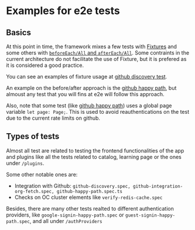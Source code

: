 # Examples for e2e tests

## Basics

At this point in time, the framework mixes a few tests with [Fixtures](https://playwright.dev/docs/test-fixtures) and some others with [`beforeEach/All` and `afterEach/All`](https://playwright.dev/docs/api/class-test).
Some contraints in the current architecture do not facilitate the use of Fixture, but it is prefered as it is considered a good practice.

You can see an examples of fixture usage at [github discovery test](../../e2e-tests/playwright/e2e/github-discovery.spec.ts).

An example on the before/after approach is the [github happy path](../../e2e-tests/playwright/e2e/github-happy-path.spec.ts), but almoust any test that you will fins at e2e will follow this approach.

Also, note that some test (like [github happy path](../../e2e-tests/playwright/e2e/github-happy-path.spec.ts)) uses a global page variable `let page: Page;`. This is used to avoid reauthentications on the test due to the current rate limits on github.

## Types of tests

Almost all test are related to testing the frontend functionalities of the app and plugins like all the tests related to catalog, learning page or the ones under `/plugins`.

Some other notable ones are:

- Integration with Github: `github-discovery.spec, github-integration-org-fetch.spec, github-happy-path.spec.ts`
- Checks on OC cluster elements like `verify-redis-cache.spec`

Besides, there are many other tests realted to different authentication providers, like `google-signin-happy-path.spec` or `guest-signin-happy-path.spec`, and all under `/authProviders`

